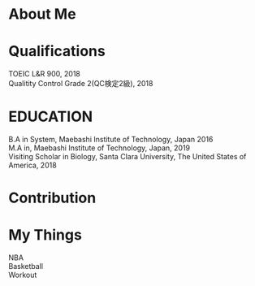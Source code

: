 # About Me




# Qualifications
TOEIC L&R 900, 2018
<br>
Qualitity Control Grade 2(QC検定2級), 2018 
<br>
# EDUCATION
B.A in System, Maebashi Institute of Technology, Japan 2016
<br>
M.A in, Maebashi Institute of Technology, Japan, 2019 
<br>
Visiting Scholar in Biology, Santa Clara University, The United States of America, 2018
<br>

<!-- 
Work Experience\
Manufacturing Engineer, Taiyo Yuden, 2018-2021\
Robotics Engneer, Honda R&D Co.,Ltd. , 2021-2022\
)-->
# Contribution

# My Things
NBA
<br>
Basketball
<br>
Workout
<br>
